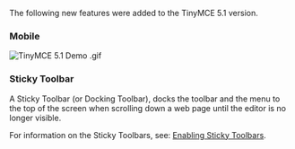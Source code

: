 
The following new features were added to the TinyMCE 5.1 version.

### Mobile

![TinyMCE 5.1 Demo `.gif`]({{site.baseurl}}/images/tiny51_mobile_example.gif)

### Sticky Toolbar

A Sticky Toolbar (or Docking Toolbar), docks the toolbar and the menu to the top of the screen when scrolling down a web page until the editor is no longer visible.

For information on the Sticky Toolbars, see: [Enabling Sticky Toolbars]({{site.baseurl}}/configure/editor-appearance/#enablingstickytoolbars).
